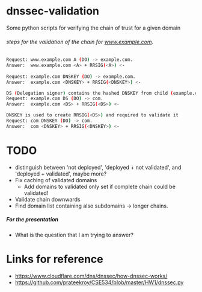 # dnssec-validation
Some python scripts for verifying the chain of trust for a given domain


###### steps for the validation of the chain for www.example.com.
```sh
Request: www.example.com A (DO) -> example.com.
Answer:  www.example.com <A> + RRSIG(<A>) <- 
   
Request: example.com DNSKEY (DO) -> example.com.
Answer:  example.com <DNSKEY> + RRSIG(<DNSKEY>) <-

DS (Delegation signer) contains the hashed DNSKEY from child (example.com)
Request: example.com DS (DO) -> com.
Answer:  example.com <DS> + RRSIG(<DS>) <-

DNSKEY is used to create RRSIG(<DS>) and required to validate it
Request: com DNSKEY (DO) -> com.
Answer:  com <DNSKEY> + RRSIG(<DNSKEY>) <-
```


# TODO

- distinguish between 'not deployed', 'deployed + not validated', and 'deployed + validated', maybe more?
- Fix caching of validated domains
    - Add domains to validated only set if complete chain could be validated!
- Validate chain downwards
- Find domain list containing also subdomains -> longer chains.

##### For the presentation

- What is the question that I am trying to answer?


# Links for reference
- https://www.cloudflare.com/dns/dnssec/how-dnssec-works/
- https://github.com/prateekroy/CSE534/blob/master/HW1/dnssec.py
